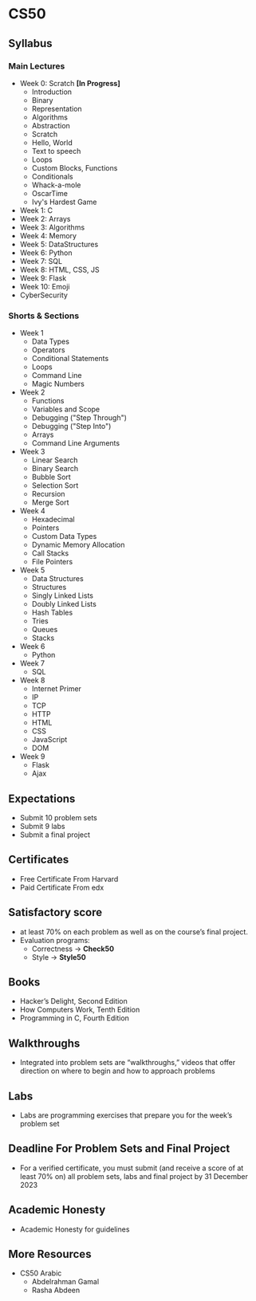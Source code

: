 
# CS50

## Syllabus
### Main Lectures 
<ul>
   <li>Week 0: Scratch <b>[In Progress]</b>
   <ul>
      <li>Introduction</li>
      <li>Binary</li>
      <li>Representation</li>
      <li>Algorithms</li>
      <li>Abstraction</li>
      <li>Scratch</li>
      <li>Hello, World</li>
      <li>Text to speech</li>
      <li>Loops</li>
      <li>Custom Blocks, Functions</li>
      <li>Conditionals</li>
      <li>Whack-a-mole</li>
      <li>OscarTime</li>
      <li>Ivy's Hardest Game</li>
   </ul>
   </li>
   <li>Week 1: C</li>
   <li>Week 2: Arrays</li>
   <li>Week 3: Algorithms</li>
   <li>Week 4: Memory</li>
   <li>Week 5: DataStructures</li>
   <li>Week 6: Python</li>
   <li>Week 7: SQL</li>
   <li>Week 8: HTML, CSS, JS</li>
   <li>Week 9: Flask</li>
   <li>Week 10: Emoji</li>
   <li>CyberSecurity</li>
</ul>

### Shorts & Sections 
<ul>
   <li>Week 1 
      <ul>
          <li>Data Types</li>
          <li>Operators</li> 
          <li>Conditional Statements</li>
          <li>Loops</li> 
          <li>Command Line</li> 
          <li>Magic Numbers</li>
      </ul>
   </li>
   <li>Week 2
   <ul>
      <li>Functions</li>
      <li>Variables and Scope</li>
      <li>Debugging ("Step Through")</li>
      <li>Debugging ("Step Into")</li>
      <li>Arrays</li> 
      <li>Command Line Arguments</li>
   </ul>
   </li>
      <li>Week 3
   <ul>
      <li>Linear Search</li>
      <li>Binary Search</li>
      <li>Bubble Sort</li>
      <li>Selection Sort</li>
      <li>Recursion</li>
      <li>Merge Sort</li>
   </ul>
   </li>
   <li>Week 4
   <ul>
      <li>Hexadecimal</li>
      <li>Pointers</li>
      <li>Custom Data Types</li>
      <li>Dynamic Memory Allocation</li>
      <li>Call Stacks</li>
      <li>File Pointers</li>
   </ul>
   </li>
   <li>Week 5
   <ul>
      <li>Data Structures</li>
      <li>Structures</li>
      <li>Singly Linked Lists</li>
      <li>Doubly Linked Lists</li>
      <li>Hash Tables</li>
      <li>Tries</li> 
      <li>Queues</li>
      <li>Stacks</li>
   </ul>
   </li>
   <li>Week 6
   <ul>
      <li>Python</li>
   </ul>
   </li>
   <li>Week 7
   <ul>
      <li>SQL</li>
   </ul>
   </li>
   <li>Week 8
   <ul>
      <li>Internet Primer</li>
      <li>IP</li>
      <li>TCP</li>
      <li>HTTP</li>
      <li>HTML</li>
      <li>CSS</li>
      <li>JavaScript</li>
      <li>DOM</li>
   </ul>
   </li>
   <li>Week 9
   <ul>
      <li>Flask</li>
      <li>Ajax</li>
   </ul>
   </li>
</ul>

## Expectations
<ul>
   <li>Submit 10 problem sets</li>
   <li>Submit 9 labs</li>
   <li>Submit a final project</li>
</ul>

## Certificates 
<ul>
  <li>Free Certificate From Harvard</li>
  <li>Paid Certificate From edx</li>
</ul>

## Satisfactory score
<ul>
   <li>at least 70% on each problem as well as on the course’s final project.</li>
   <li>
      Evaluation programs:
      <ul>
      <li>Correctness &#x2192 <strong>Check50</strong></li>
      <li>Style &#x2192 <strong>Style50</strong></li>
      </ul>
   </li>
</ul>

## Books
<ul>
   <li>Hacker’s Delight, Second Edition</li>
   <li>How Computers Work, Tenth Edition</li>
   <li>Programming in C, Fourth Edition</li>
</ul>


## Walkthroughs 
 <ul> 
   <li>Integrated into problem sets are “walkthroughs,” videos that offer direction on where to begin and how to approach problems</li>
 </ul>
 
 
## Labs 
 <ul>
   <li>Labs are programming exercises that prepare you for the week’s problem set</li>
 </ul>
 
## Deadline For Problem Sets and Final Project 
<ul>
   <li>For a verified certificate, you must submit (and receive a score of at least 70% on) all problem sets, labs and final project by 31 December 2023</li>
</ul>

## Academic Honesty
<ul><li>Academic Honesty for guidelines</li></ul>

## More Resources 
- CS50 Arabic
   - Abdelrahman Gamal 
   - Rasha Abdeen
